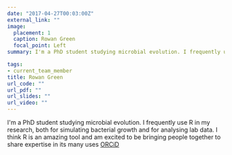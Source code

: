 ```yaml
---
date: "2017-04-27T00:03:00Z"
external_link: ""
image:
  placement: 1
  caption: Rowan Green
  focal_point: Left
summary: I'm a PhD student studying microbial evolution. I frequently use R in my research, both for simulating bacterial growth and for analysing lab data. I think R is an amazing tool and am excited to be bringing people together to share expertise in its many uses [ORCiD]("https://orcid.org/0000-0002-2147-9087"")

tags:
- current_team_member
title: Rowan Green
url_code: ""
url_pdf: ""
url_slides: ""
url_video: ""
---
```


I'm a PhD student studying microbial evolution. I frequently use R in my research, both for simulating bacterial growth and for analysing lab data. I think R is an amazing tool and am excited to be bringing people together to share expertise in its many uses [ORCiD]("https://orcid.org/0000-0002-2147-9087")

